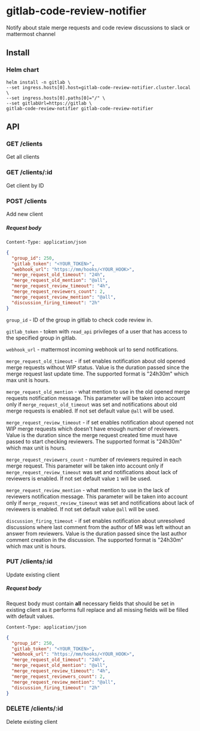 # gitlab-code-review-notifier

Notify about stale merge requests and code review discussions to slack or mattermost channel

## Install

### Helm chart

```
helm install -n gitlab \
--set ingress.hosts[0].host=gitlab-code-review-notifier.cluster.local \
--set ingress.hosts[0].paths[0]="/" \
--set gitlabUrl=https://gitlab \
gitlab-code-review-notifier gitlab-code-review-notifier
```

## API
### GET /clients
Get all clients

### GET /clients/:id
Get client by ID

### POST /clients
Add new client

##### Request body
`Content-Type: application/json`
```json
{
  "group_id": 250,
  "gitlab_token": "<YOUR_TOKEN>",
  "webhook_url": "https://mm/hooks/<YOUR_HOOK>",
  "merge_request_old_timeout": "24h",
  "merge_request_old_mention": "@all",
  "merge_request_review_timeout": "4h",
  "merge_request_reviewers_count": 2,
  "merge_request_review_mention": "@all",
  "discussion_firing_timeout": "2h"
}
```
`group_id` - ID of the group in gitlab to check code review in.

`gitlab_token` - token with `read_api` privileges of a user that has access to the specified group in gitlab.

`webhook_url` - mattermost incoming webhook url to send notifications.

`merge_request_old_timeout` - if set enables notification about old opened merge requests without WIP status.
Value is the duration passed since the merge request last update time.
The supported format is "24h30m" which max unit is hours.

`merge_request_old_mention` - what mention to use in the old opened merge requests notification message.
This parameter will be taken into account only if `merge_request_old_timeout` was set and notifications about old merge requests is enabled.
If not set default value `@all` will be used.

`merge_request_review_timeout` - if set enables notification about opened not WIP merge requests which doesn't have enough number of reviewers.
Value is the duration since the merge request created time must have passed to start checking reviewers.
The supported format is "24h30m" which max unit is hours.

`merge_request_reviewers_count` - number of reviewers required in each merge request.
This parameter will be taken into account only if `merge_request_review_timeout` was set and notifications about lack of reviewers is enabled.
If not set default value `1` will be used.

`merge_request_review_mention` - what mention to use in the lack of reviewers notification message.
This parameter will be taken into account only if `merge_request_review_timeout` was set and notifications about lack of reviewers is enabled.
If not set default value `@all` will be used.

`discussion_firing_timeout` - if set enables notification about unresolved discussions where last comment from the author of MR was left without an answer from reviewers.
Value is the duration passed since the last author comment creation in the discussion.
The supported format is "24h30m" which max unit is hours.

### PUT /clients/:id
Update existing client

##### Request body
Request body must contain **all** necessary fields that should be set in existing client as it performs full replace and all missing fields will be filled with default values.

`Content-Type: application/json`
```json
{
  "group_id": 250,
  "gitlab_token": "<YOUR_TOKEN>",
  "webhook_url": "https://mm/hooks/<YOUR_HOOK>",
  "merge_request_old_timeout": "24h",
  "merge_request_old_mention": "@all",
  "merge_request_review_timeout": "4h",
  "merge_request_reviewers_count": 2,
  "merge_request_review_mention": "@all",
  "discussion_firing_timeout": "2h"
}
```

### DELETE /clients/:id
Delete existing client
